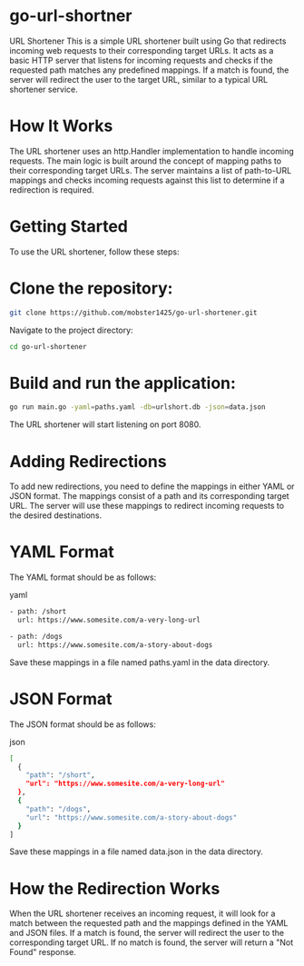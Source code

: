 # go-url-shortner
URL Shortener
This is a simple URL shortener built using Go that redirects incoming web requests to their corresponding target URLs. It acts as a basic HTTP server that listens for incoming requests and checks if the requested path matches any predefined mappings. If a match is found, the server will redirect the user to the target URL, similar to a typical URL shortener service.

# How It Works
The URL shortener uses an http.Handler implementation to handle incoming requests. The main logic is built around the concept of mapping paths to their corresponding target URLs. The server maintains a list of path-to-URL mappings and checks incoming requests against this list to determine if a redirection is required.

# Getting Started
To use the URL shortener, follow these steps:

# Clone the repository:

``` bash
git clone https://github.com/mobster1425/go-url-shortener.git
```
Navigate to the project directory:


``` bash
cd go-url-shortener
```


# Build and run the application:

``` bash
go run main.go -yaml=paths.yaml -db=urlshort.db -json=data.json
```

The URL shortener will start listening on port 8080.

# Adding Redirections
To add new redirections, you need to define the mappings in either YAML or JSON format. The mappings consist of a path and its corresponding target URL. The server will use these mappings to redirect incoming requests to the desired destinations.

# YAML Format
The YAML format should be as follows:

yaml
``` bash
- path: /short
  url: https://www.somesite.com/a-very-long-url

- path: /dogs
  url: https://www.somesite.com/a-story-about-dogs
```

Save these mappings in a file named paths.yaml in the data directory.

# JSON Format
The JSON format should be as follows:

json
``` bash
[
  {
    "path": "/short",
    "url": "https://www.somesite.com/a-very-long-url"
  },
  {
    "path": "/dogs",
    "url": "https://www.somesite.com/a-story-about-dogs"
  }
]
```

Save these mappings in a file named data.json in the data directory.

# How the Redirection Works
When the URL shortener receives an incoming request, it will look for a match between the requested path and the mappings defined in the YAML and JSON files. If a match is found, the server will redirect the user to the corresponding target URL. If no match is found, the server will return a "Not Found" response.









